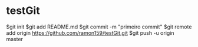 # testGit
$git init
$git add README.md
$git commit -m "primeiro commit" 
$git remote add origin https://github.com/ramon159/testGit.git
$git push -u origin master
